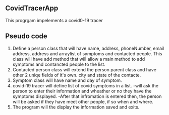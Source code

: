 ## CovidTracerApp

This progrgam impelements a covid0-19 tracer 
## Pseudo code 
1. Define a person class that will have name, address, phoneNumber, email address, address and arraylist of symptoms and contacted people. 
This class will have add method that will allow a main method to add symptoms and contancted people to the list. 
2. Contacted person class will extend the person parent class and have other 2 uniqe fields of it's own. city and state of the contacte. 
3. Symptom class will have name and day of symptom. 
4. covid-19 tracer will define list of covid symptoms in a list. 
-will ask the person to enter their information and wheather or no they have the symptoms displayed.
-After that infromation is entered then, the person will be asked if they have meet other people, if so when and where.
5. The program will the display the information saved and exits. 


